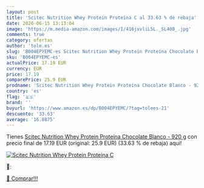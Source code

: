 ```yaml
---
layout: post
title: 'Scitec Nutrition Whey Protein Proteína C al 33.63 % de rebaja'
date: 2020-06-15 13:13:04
image: 'https://m.media-amazon.com/images/I/416jxvliL5L._SL400_.jpg'
comments: true
category: ofertas
author: 'tole.es'
slug: 'B004EPYEMC-es Scitec Nutrition Whey Protein Proteína Chocolate Blanco -...'
sku: 'B004EPYEMC-es'
actualPrice: 17.19 EUR
currency: EUR
price: 17.19
comparePrice: 25.9 EUR
prodname: 'Scitec Nutrition Whey Protein Proteína Chocolate Blanco - 920 g'
country: 'es'
flag: '🇪🇸'
brand: ''
buyurl: 'https://www.amazon.es/dp/B004EPYEMC/?tag=tolees-21'
descuento: '33.63'
average: '16.8875'
---
```


Tienes [Scitec Nutrition Whey Protein Proteína Chocolate Blanco - 920 g](https://www.amazon.es/dp/B004EPYEMC/?tag=tolees-21) con precio final de  17.19 EUR (original: 25.9 EUR) (33.63 %  de rebaja) aqui!

[![Scitec Nutrition Whey Protein Proteína C](https://m.media-amazon.com/images/I/416jxvliL5L._SL400_.jpg)](https://www.amazon.es/dp/B004EPYEMC/?tag=tolees-21)

🔎:


[🛒 Comprar!!!](https://www.amazon.es/dp/B004EPYEMC/?tag=tolees-21)
